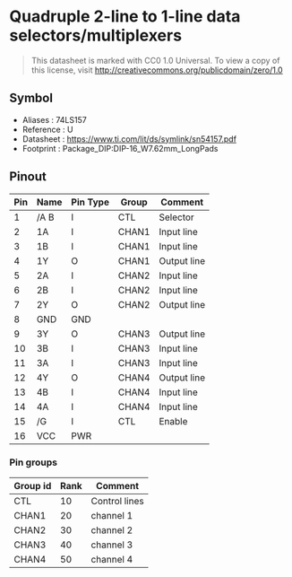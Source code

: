 # Quadruple 2-line to 1-line data selectors/multiplexers

> This datasheet is marked with CC0 1.0
> Universal. To view a copy of this license, visit
> http://creativecommons.org/publicdomain/zero/1.0

## Symbol

* Aliases : 74LS157
* Reference : U
* Datasheet : https://www.ti.com/lit/ds/symlink/sn54157.pdf
* Footprint : Package_DIP:DIP-16_W7.62mm_LongPads


## Pinout

|Pin|Name|Pin Type|Group|Comment|
|---|---|---|---|---|
|1|/A B|I|CTL|Selector|
|2|1A|I|CHAN1|Input line|
|3|1B|I|CHAN1|Input line|
|4|1Y|O|CHAN1|Output line|
|5|2A|I|CHAN2|Input line|
|6|2B|I|CHAN2|Input line|
|7|2Y|O|CHAN2|Output line|
|8|GND|GND|||
|9|3Y|O|CHAN3|Output line|
|10|3B|I|CHAN3|Input line|
|11|3A|I|CHAN3|Input line|
|12|4Y|O|CHAN4|Output line|
|13|4B|I|CHAN4|Input line|
|14|4A|I|CHAN4|Input line|
|15|/G|I|CTL|Enable|
|16|VCC|PWR|||

### Pin groups

|Group id|Rank|Comment|
|---|---|---|
|CTL|10|Control lines|
|CHAN1|20|channel 1|
|CHAN2|30|channel 2|
|CHAN3|40|channel 3|
|CHAN4|50|channel 4|
